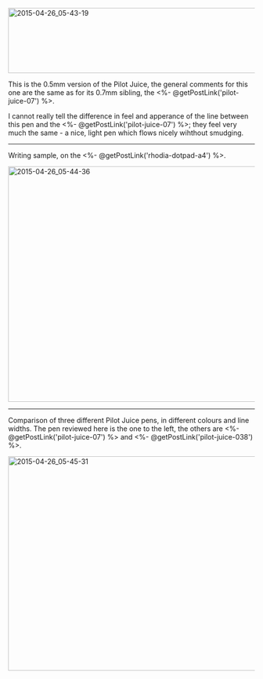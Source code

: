 <a href="https://www.flickr.com/photos/131463957@N06/17277674595" title="2015-04-26_05-43-19 by Silent Norwegian, on Flickr"><img src="https://c2.staticflickr.com/8/7724/17277674595_8c747a2bf0_z.jpg" width="640" height="133" alt="2015-04-26_05-43-19"></a>

This is the 0.5mm version of the Pilot Juice, the general comments for this one are the same as for its 0.7mm sibling, the <%- @getPostLink('pilot-juice-07') %>.

I cannot really tell the difference in feel and apperance of the line between this pen and the <%- @getPostLink('pilot-juice-07') %>; they feel very much the same - a nice, light pen which flows nicely wihthout smudging.

---
Writing sample, on the <%- @getPostLink('rhodia-dotpad-a4') %>.

<a href="https://www.flickr.com/photos/131463957@N06/17089921788" title="2015-04-26_05-44-36 by Silent Norwegian, on Flickr"><img src="https://c1.staticflickr.com/9/8790/17089921788_efbb36e7a6_z.jpg" width="640" height="480" alt="2015-04-26_05-44-36"></a>

---
Comparison of three different Pilot Juice pens, in different colours and line widths. The pen reviewed here is the one to the left, the others are <%- @getPostLink('pilot-juice-07') %> and <%- @getPostLink('pilot-juice-038') %>.

<a href="https://www.flickr.com/photos/131463957@N06/17275903382" title="2015-04-26_05-45-31 by Silent Norwegian, on Flickr"><img src="https://c2.staticflickr.com/8/7709/17275903382_d91a1b0b08_z.jpg" width="640" height="437" alt="2015-04-26_05-45-31"></a>
